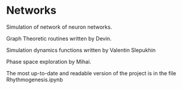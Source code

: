 # Networks

Simulation of network of neuron networks.

Graph Theoretic routines written by Devin.

Simulation dynamics functions written by Valentin Slepukhin

Phase space exploration by Mihai.

The most up-to-date and readable version of the project is in the file Rhythmogenesis.ipynb
